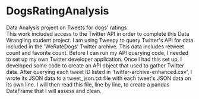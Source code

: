 # DogsRatingAnalysis
Data Analysis project on Tweets for dogs' ratings<br>
This work included access to the Twitter API in order to complete this Data Wrangling student project. I am using Tweepy to query Twitter's API for data included in the 'WeRateDogs' Twitter archive. This data includes retweet count and favorite count. Before I can run my API querying code, I needed to set up my own Twitter developer application. Once I had this set up, I developed some code to create an API object that used to gather Twitter data. After querying each tweet ID listed in 'twitter-archive-enhanced.csv', I wrote its JSON data to a tweet_json.txt file with each tweet's JSON data on its own line. I will then read this file, line by line, to create a pandas DataFrame that I will assess and clean.
